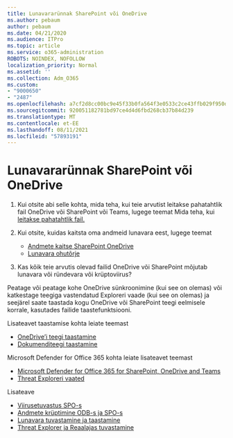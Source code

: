 ```yaml
---
title: Lunavararünnak SharePoint või OneDrive
ms.author: pebaum
author: pebaum
ms.date: 04/21/2020
ms.audience: ITPro
ms.topic: article
ms.service: o365-administration
ROBOTS: NOINDEX, NOFOLLOW
localization_priority: Normal
ms.assetid: ''
ms.collection: Adm_O365
ms.custom:
- "9000650"
- "2487"
ms.openlocfilehash: a7cf2d8cc00bc9e45f33b0fa564f3e0533c2ce43ffb029f950ddeb4ed67b1100
ms.sourcegitcommit: 920051182781bd97ce4d4d6fbd268cb37b84d239
ms.translationtype: MT
ms.contentlocale: et-EE
ms.lasthandoff: 08/11/2021
ms.locfileid: "57893191"
---
```

# <a name="ransomware-attack-in-sharepoint-or-onedrive"></a>Lunavararünnak SharePoint või OneDrive

1.  Kui otsite abi selle kohta, mida teha, kui teie arvutist leitakse pahatahtlik fail OneDrive või SharePoint või Teams, lugege teemat Mida teha, kui [leitakse pahatahtlik fail.](https://support.office.com/en-ie/article/what-to-do-when-a-malicious-file-is-found-in-sharepoint-online-onedrive-or-microsoft-teams-01e902ad-a903-4e0f-b093-1e1ac0c37ad2)
2. Kui otsite, kuidas kaitsta oma andmeid lunavara eest, lugege teemat
    - [Andmete kaitse SharePoint OneDrive](https://docs.microsoft.com/sharepoint/safeguarding-your-data) 
    - [Lunavara ohutõrje](https://docs.microsoft.com/windows/security/threat-protection/intelligence/ransomware-malware)    

3.  Kas kõik teie arvutis olevad failid OneDrive või SharePoint mõjutab lunavara või ründevara või krüptoviirus? 

Peatage või peatage kohe OneDrive sünkroonimine (kui see on olemas) või katkestage teegiga vastendatud Exploreri vaade (kui see on olemas) ja seejärel saate taastada kogu OneDrive või SharePoint teegi eelmisele korrale, kasutades failide taastefunktsiooni. 

Lisateavet taastamise kohta leiate teemast

- [OneDrive’i teegi taastamine](https://support.office.com/article/restore-your-onedrive-fa231298-759d-41cf-bcd0-25ac53eb8a150)
- [Dokumenditeegi taastamine](https://support.office.com/article/restore-a-document-library-317791c3-8bd0-4dfd-8254-3ca90883d39a)

Microsoft Defender for Office 365 kohta leiate lisateavet teemast
- [Microsoft Defender for Office 365 for SharePoint, OneDrive and Teams](https://docs.microsoft.com/microsoft-365/security/office-365-security/atp-for-spo-odb-and-teams)
- [Threat Exploreri vaated](https://docs.microsoft.com/microsoft-365/security/office-365-security/threat-explorer-views)

Lisateave

- [Viirusetuvastus SPO-s](https://docs.microsoft.com/microsoft-365/security/office-365-security/virus-detection-in-spo)</br>
- [Andmete krüptimine ODB-s ja SPO-s](https://docs.microsoft.com/microsoft-365/compliance/data-encryption-in-odb-and-spo)</br>
- [Lunavara tuvastamine ja taastamine](https://support.office.com/article/Ransomware-detection-and-recovering-your-files-0d90ec50-6bfd-40f4-acc7-b8c12c73637f)</br>
- [Threat Explorer ja Reaalajas tuvastamine](https://docs.microsoft.com/microsoft-365/security/office-365-security/threat-explorer-views)